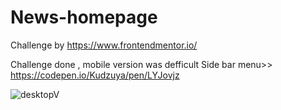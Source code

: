 # News-homepage
Challenge by https://www.frontendmentor.io/

Challenge done , mobile version was defficult 
Side bar menu>> https://codepen.io/Kudzuya/pen/LYJovjz


![desktopV](https://user-images.githubusercontent.com/120993792/229116585-3e4d9a5a-6e92-4822-a780-1623dc3f1525.png)
